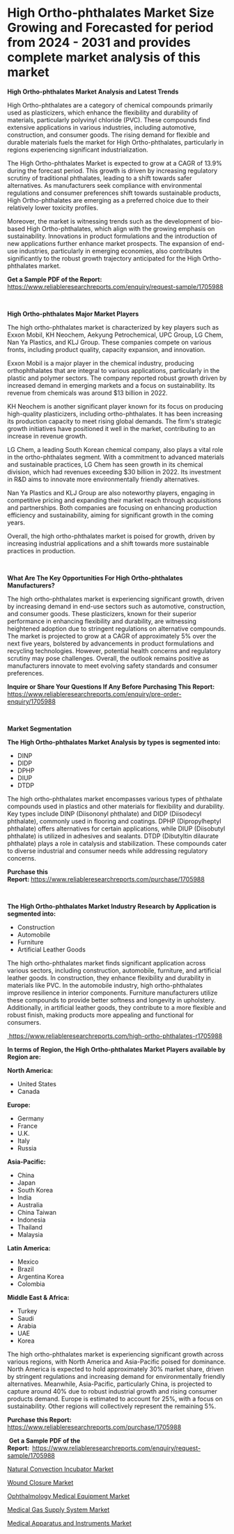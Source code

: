 <p><h1>High Ortho-phthalates Market Size Growing and Forecasted for period from 2024 - 2031 and provides complete market analysis of this market</h1></p><p><strong>High Ortho-phthalates Market Analysis and Latest Trends</strong></p>
<p><p>High Ortho-phthalates are a category of chemical compounds primarily used as plasticizers, which enhance the flexibility and durability of materials, particularly polyvinyl chloride (PVC). These compounds find extensive applications in various industries, including automotive, construction, and consumer goods. The rising demand for flexible and durable materials fuels the market for High Ortho-phthalates, particularly in regions experiencing significant industrialization.</p><p>The High Ortho-phthalates Market is expected to grow at a CAGR of 13.9% during the forecast period. This growth is driven by increasing regulatory scrutiny of traditional phthalates, leading to a shift towards safer alternatives. As manufacturers seek compliance with environmental regulations and consumer preferences shift towards sustainable products, High Ortho-phthalates are emerging as a preferred choice due to their relatively lower toxicity profiles.</p><p>Moreover, the market is witnessing trends such as the development of bio-based High Ortho-phthalates, which align with the growing emphasis on sustainability. Innovations in product formulations and the introduction of new applications further enhance market prospects. The expansion of end-use industries, particularly in emerging economies, also contributes significantly to the robust growth trajectory anticipated for the High Ortho-phthalates market.</p></p>
<p><strong>Get a Sample PDF of the Report:&nbsp;</strong> <a href="https://www.reliableresearchreports.com/enquiry/request-sample/1705988?utm_campaign=1621&utm_medium=2&utm_source=Github&utm_content=ia&utm_term=21102024&utm_id=high-ortho-phthalates">https://www.reliableresearchreports.com/enquiry/request-sample/1705988</a></p>
<p>&nbsp;</p>
<p><strong>High Ortho-phthalates Major Market Players</strong></p>
<p><p>The high ortho-phthalates market is characterized by key players such as Exxon Mobil, KH Neochem, Aekyung Petrochemical, UPC Group, LG Chem, Nan Ya Plastics, and KLJ Group. These companies compete on various fronts, including product quality, capacity expansion, and innovation.</p><p>Exxon Mobil is a major player in the chemical industry, producing orthophthalates that are integral to various applications, particularly in the plastic and polymer sectors. The company reported robust growth driven by increased demand in emerging markets and a focus on sustainability. Its revenue from chemicals was around $13 billion in 2022.</p><p>KH Neochem is another significant player known for its focus on producing high-quality plasticizers, including ortho-phthalates. It has been increasing its production capacity to meet rising global demands. The firm's strategic growth initiatives have positioned it well in the market, contributing to an increase in revenue growth.</p><p>LG Chem, a leading South Korean chemical company, also plays a vital role in the ortho-phthalates segment. With a commitment to advanced materials and sustainable practices, LG Chem has seen growth in its chemical division, which had revenues exceeding $30 billion in 2022. Its investment in R&D aims to innovate more environmentally friendly alternatives.</p><p>Nan Ya Plastics and KLJ Group are also noteworthy players, engaging in competitive pricing and expanding their market reach through acquisitions and partnerships. Both companies are focusing on enhancing production efficiency and sustainability, aiming for significant growth in the coming years.</p><p>Overall, the high ortho-phthalates market is poised for growth, driven by increasing industrial applications and a shift towards more sustainable practices in production.</p></p>
<p>&nbsp;</p>
<p><strong>What Are The Key Opportunities For High Ortho-phthalates Manufacturers?</strong></p>
<p><p>The high ortho-phthalates market is experiencing significant growth, driven by increasing demand in end-use sectors such as automotive, construction, and consumer goods. These plasticizers, known for their superior performance in enhancing flexibility and durability, are witnessing heightened adoption due to stringent regulations on alternative compounds. The market is projected to grow at a CAGR of approximately 5% over the next five years, bolstered by advancements in product formulations and recycling technologies. However, potential health concerns and regulatory scrutiny may pose challenges. Overall, the outlook remains positive as manufacturers innovate to meet evolving safety standards and consumer preferences.</p></p>
<p><strong>Inquire or Share Your Questions If Any Before Purchasing This Report:</strong> <a href="https://www.reliableresearchreports.com/enquiry/pre-order-enquiry/1705988?utm_campaign=1621&utm_medium=2&utm_source=Github&utm_content=ia&utm_term=21102024&utm_id=high-ortho-phthalates">https://www.reliableresearchreports.com/enquiry/pre-order-enquiry/1705988</a></p>
<p>&nbsp;</p>
<p><strong>Market Segmentation</strong></p>
<p><strong>The High Ortho-phthalates Market Analysis by types is segmented into:</strong></p>
<p><ul><li>DINP</li><li>DIDP</li><li>DPHP</li><li>DIUP</li><li>DTDP</li></ul></p>
<p><p>The high ortho-phthalates market encompasses various types of phthalate compounds used in plastics and other materials for flexibility and durability. Key types include DINP (Diisononyl phthalate) and DIDP (Diisodecyl phthalate), commonly used in flooring and coatings. DPHP (Dipropylheptyl phthalate) offers alternatives for certain applications, while DIUP (Diisobutyl phthalate) is utilized in adhesives and sealants. DTDP (Dibutyltin dilaurate phthalate) plays a role in catalysis and stabilization. These compounds cater to diverse industrial and consumer needs while addressing regulatory concerns.</p></p>
<p><strong>Purchase this Report:&nbsp;</strong><a href="https://www.reliableresearchreports.com/purchase/1705988?utm_campaign=1621&utm_medium=2&utm_source=Github&utm_content=ia&utm_term=21102024&utm_id=high-ortho-phthalates">https://www.reliableresearchreports.com/purchase/1705988</a></p>
<p>&nbsp;</p>
<p><strong>The High Ortho-phthalates Market Industry Research by Application is segmented into:</strong></p>
<p><ul><li>Construction</li><li>Automobile</li><li>Furniture</li><li>Artificial Leather Goods</li></ul></p>
<p><p>The high ortho-phthalates market finds significant application across various sectors, including construction, automobile, furniture, and artificial leather goods. In construction, they enhance flexibility and durability in materials like PVC. In the automobile industry, high ortho-phthalates improve resilience in interior components. Furniture manufacturers utilize these compounds to provide better softness and longevity in upholstery. Additionally, in artificial leather goods, they contribute to a more flexible and robust finish, making products more appealing and functional for consumers.</p></p>
<p><a href="https://www.reliableresearchreports.com/high-ortho-phthalates-r1705988?utm_campaign=1621&utm_medium=2&utm_source=Github&utm_content=ia&utm_term=21102024&utm_id=high-ortho-phthalates">&nbsp;https://www.reliableresearchreports.com/high-ortho-phthalates-r1705988</a></p>
<p><strong>In terms of Region, the High Ortho-phthalates Market Players available by Region are:</strong></p>
<p>
    <p> <strong> North America: </strong>
        <ul>
            <li>United States</li>
            <li>Canada</li>
        </ul>
        </p> 
    <p> <strong> Europe: </strong>
        <ul>
            <li>Germany</li>
            <li>France</li>
            <li>U.K.</li>
            <li>Italy</li>
            <li>Russia</li>
        </ul>
        </p> 
    <p> <strong> Asia-Pacific: </strong>
        <ul>
            <li>China</li>
            <li>Japan</li>
            <li>South Korea</li>
            <li>India</li>
            <li>Australia</li>
            <li>China Taiwan</li>
            <li>Indonesia</li>
            <li>Thailand</li>
            <li>Malaysia</li>
        </ul>
        </p> 
    <p> <strong> Latin America: </strong>
        <ul>
            <li>Mexico</li>
            <li>Brazil</li>
            <li>Argentina Korea</li>
            <li>Colombia</li>
        </ul>
        </p> 
    <p> <strong> Middle East & Africa: </strong>
        <ul>
            <li>Turkey</li>
            <li>Saudi</li>
            <li>Arabia</li>
            <li>UAE</li>
            <li>Korea</li>
        </ul>
    </p>
    </p>
<p><p>The high ortho-phthalates market is experiencing significant growth across various regions, with North America and Asia-Pacific poised for dominance. North America is expected to hold approximately 30% market share, driven by stringent regulations and increasing demand for environmentally friendly alternatives. Meanwhile, Asia-Pacific, particularly China, is projected to capture around 40% due to robust industrial growth and rising consumer products demand. Europe is estimated to account for 25%, with a focus on sustainability. Other regions will collectively represent the remaining 5%.</p></p>
<p><strong>Purchase this Report: </strong><a href="https://www.reliableresearchreports.com/purchase/1705988?utm_campaign=1621&utm_medium=2&utm_source=Github&utm_content=ia&utm_term=21102024&utm_id=high-ortho-phthalates">https://www.reliableresearchreports.com/purchase/1705988</a></p>
<p>&nbsp;<strong>Get a Sample PDF of the Report:&nbsp;&nbsp;</strong><a href="https://www.reliableresearchreports.com/enquiry/request-sample/1705988?utm_campaign=1621&utm_medium=2&utm_source=Github&utm_content=ia&utm_term=21102024&utm_id=high-ortho-phthalates">https://www.reliableresearchreports.com/enquiry/request-sample/1705988</a></p>
<p><strong></strong></p>
<p><p><a href="https://www.linkedin.com/pulse/strategic-market-insights-navigating-global-natural-convection-ticgc?utm_campaign=1621&utm_medium=2&utm_source=Github&utm_content=ia&utm_term=21102024&utm_id=high-ortho-phthalates">Natural Convection Incubator Market</a></p><p><a href="https://www.linkedin.com/pulse/future-trends-global-wound-closure-market-insights-dukdc?utm_campaign=1621&utm_medium=2&utm_source=Github&utm_content=ia&utm_term=21102024&utm_id=high-ortho-phthalates">Wound Closure Market</a></p><p><a href="https://www.linkedin.com/pulse/ophthalmology-medical-equipment-market-outlook-forecast-eicnc?utm_campaign=1621&utm_medium=2&utm_source=Github&utm_content=ia&utm_term=21102024&utm_id=high-ortho-phthalates">Ophthalmology Medical Equipment Market</a></p><p><a href="https://www.linkedin.com/pulse/surfing-medical-gas-supply-system-wave-riding-market-yj8fc?utm_campaign=1621&utm_medium=2&utm_source=Github&utm_content=ia&utm_term=21102024&utm_id=high-ortho-phthalates">Medical Gas Supply System Market</a></p><p><a href="https://www.linkedin.com/pulse/medical-apparatus-instruments-value-chain-analysis-from-w6xqc?utm_campaign=1621&utm_medium=2&utm_source=Github&utm_content=ia&utm_term=21102024&utm_id=high-ortho-phthalates">Medical Apparatus and Instruments Market</a></p></p>